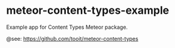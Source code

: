 # meteor-content-types-example

Example app for Content Types Meteor package.

@see: https://github.com/tooit/meteor-content-types
